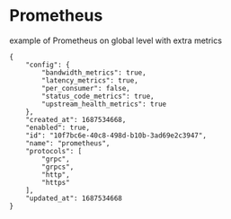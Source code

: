 # Prometheus

example of Prometheus on global level with extra metrics

```docker
{
    "config": {
        "bandwidth_metrics": true,
        "latency_metrics": true,
        "per_consumer": false,
        "status_code_metrics": true,
        "upstream_health_metrics": true
    },
    "created_at": 1687534668,
    "enabled": true,
    "id": "10f7bc6e-40c8-498d-b10b-3ad69e2c3947",
    "name": "prometheus",
    "protocols": [
        "grpc",
        "grpcs",
        "http",
        "https"
    ],
    "updated_at": 1687534668
}
```
